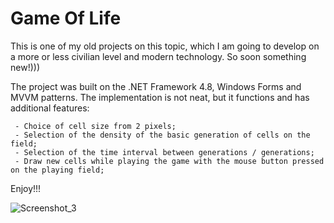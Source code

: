 # Game Of Life

This is one of my old projects on this topic, which I am going to develop on a more or less civilian level and modern technology. So soon something new!)))

The project was built on the .NET Framework 4.8, Windows Forms and MVVM patterns. The implementation is not neat, but it functions and has additional features:

     - Choice of cell size from 2 pixels;
     - Selection of the density of the basic generation of cells on the field;
     - Selection of the time interval between generations / generations;
     - Draw new cells while playing the game with the mouse button pressed on the playing field;
     
Enjoy!!!
     
     
![Screenshot_3](https://user-images.githubusercontent.com/15468791/211267478-41d09d39-7668-4a7b-9208-928e713a1b46.png)
